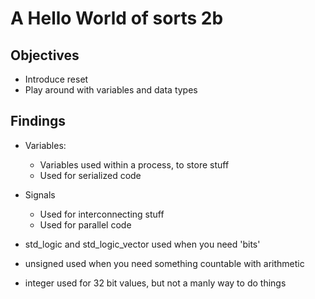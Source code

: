 A Hello World of sorts 2b
===========

Objectives
-----------
* Introduce reset
* Play around with variables and data types


Findings
--------
* Variables: 
  * Variables used within a process, to store stuff
  * Used for serialized code
  
* Signals
  * Used for interconnecting stuff
  * Used for parallel code
  
* std_logic and std_logic_vector used when you need 'bits'
* unsigned used when you need something countable with arithmetic
* integer used for 32 bit values, but not a manly way to do things




